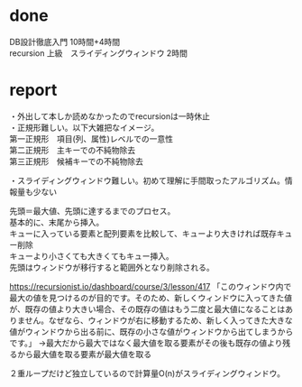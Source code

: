# done
DB設計徹底入門 10時間+4時間</br>
recursion 上級　スライディングウィンドウ 2時間</br>

# report
・外出して本しか読めなかったのでrecursionは一時休止</br>
・正規形難しい。以下大雑把なイメージ。</br>
第一正規形　項目(列、属性)レベルでの一意性</br>
第二正規形　主キーでの不純物除去</br>
第三正規形　候補キーでの不純物除去</br>

・スライディングウィンドウ難しい。初めて理解に手間取ったアルゴリズム。情報量も少ない</br>

先頭＝最大値、先頭に達するまでのプロセス。</br>
基本的に、末尾から挿入。</br>
キューに入っている要素と配列要素を比較して、キューより大きければ既存キュー削除</br>
キューより小さくても大きくてもキュー挿入。</br>
先頭はウィンドウが移行すると範囲外となり削除される。</br>


https://recursionist.io/dashboard/course/3/lesson/417
「このウィンドウ内で最大の値を見つけるのが目的です。そのため、新しくウィンドウに入ってきた値が、既存の値より大きい場合、その既存の値はもう二度と最大値になることはありません。なぜなら、ウィンドウが右に移動するため、新しく入ってきた大きな値がウィンドウから出る前に、既存の小さな値がウィンドウから出てしまうからです。」
→最大だから最大ではなく最大値を取る要素がその後も既存の値より残るから最大値を取る要素が最大値を取る</br>

２重ループだけど独立しているので計算量O(n)がスライディングウィンドウ。